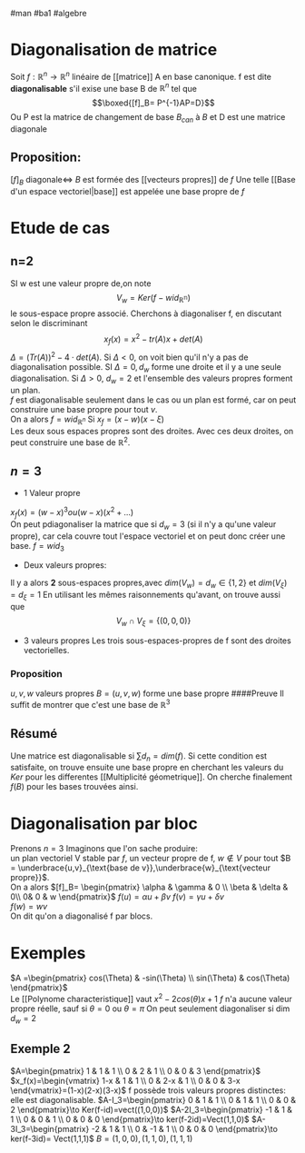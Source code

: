 #man #ba1 #algebre
# Diagonalisation de matrice 
Soit $f:\mathbb{R}^n\to \mathbb{R}^n$ linéaire de [[matrice]] A en base canonique.
f est dite __diagonalisable__ s'il exise une base B de $\mathbb{R}^n$ tel que
$$\boxed{[f]_B= P^{-1}AP=D}$$
Ou P est la matrice de changement de base $B_{can}$ à $B$ et D est une matrice diagonale
## Proposition:
$[f]_B \text{ diagonale}\Leftrightarrow$ $B$ est formée des [[vecteurs propres]] de $f$
Une telle [[Base d'un espace vectoriel|base]] est appelée une base propre de $f$
# Etude de cas
## n=2
SI w est une valeur propre de,on note
$$V_w= Ker(f-wid_{\mathbb{R^n}})$$
le sous-espace propre associé. Cherchons à diagonaliser f, en discutant selon le discriminant
$$x_f(x)=x^2-tr(A)x+det(A)$$
$\Delta = (Tr(A))^2-4\cdot det(A)$. Si $\Delta < 0$, on voit bien qu'il n'y a pas de diagonalisation possible.
SI $\Delta=0,d_w$ forme une droite et il y a une seule diagonalisation.
Si $\Delta>0$, $d_w=2$ et l'ensemble des valeurs propres forment un plan.\
$f$ est diagonalisable seulement dans le cas ou un plan est formé, car on peut construire une base propre pour tout $v$.\
On a alors $f = wid_{\mathbb{R}^n}$
Si $x_f=(x-w)(x-\xi)$\
Les deux sous espaces propres sont des droites.
Avec ces deux droites, on peut construire une base de $\mathbb{R}^2$.
## $n= 3$
- $1$ Valeur propre

$x_f(x)=(w-x)^3 ou (w-x)(x^2+...)$\
On peut pdiagonaliser la matrice que si $d_w = 3$ (si il n'y a qu'une valeur propre), car cela couvre tout l'espace vectoriel et on peut donc créer une base.
$f = wid_3$
- Deux valeurs propres:

Il y a alors __2__ sous-espaces propres,avec
$dim(V_w)=d_w\in\lbrace1,2\rbrace$
et $dim(V_{\xi})=d_{\xi}=1$
En utilisant les mêmes raisonnements qu'avant, on trouve aussi que
$$V_w\cap V_{\xi}=\lbrace(0,0,0) \rbrace$$
- 3 valeurs propres
Les trois sous-espaces-propres de f sont des droites vectorielles.
### Proposition
$u,v,w$ valeurs propres
$B=(u,v,w)$ forme une base propre
####Preuve
Il suffit de montrer que c'est une base de $\mathbb{R}^3$
## Résumé
Une matrice est diagonalisable si
$\sum d_n=dim(f)$.
Si cette condition est satisfaite, on trouve ensuite une base propre en cherchant les valeurs du $Ker$ pour les differentes [[Multiplicité géometrique]].
On cherche finalement $f(B)$ pour les bases trouvées ainsi.
# Diagonalisation par bloc
Prenons $n=3$
Imaginons que l'on sache produire:\
un plan vectoriel V stable par $f$, un vecteur propre de f, $w\notin V$
pour tout $B = \underbrace{u,v}_{\text{base de v}},\underbrace{w}_{\text{vecteur propre}}$.\
On a alors $[f]_B= \begin{pmatrix}
\alpha & \gamma & 0 \\
\beta & \delta &  0\\
 0& 0 & w
\end{pmatrix}$
$f(u)=\alpha u+\beta v$
$f(v)= \gamma u + \delta v$\
$f(w)=wv$\
On dit qu'on a diagonalisé f par blocs.
# Exemples
$A =\begin{pmatrix}
cos(\Theta) & -sin(\Theta) \\
sin(\Theta) & cos(\Theta)
\end{pmatrix}$\
Le [[Polynome characteristique]] vaut
$x^2-2cos(\theta)x+1$
$f$ n'a aucune valeur propre réelle, sauf si $\theta = 0$ ou $\theta= \pi$
On peut seulement diagonaliser si dim $d_w=2$
## Exemple 2
$A=\begin{pmatrix}
1 & 1 & 1 \\
0 & 2 & 1 \\
0 & 0 & 3
\end{pmatrix}$
$x_f(x)=\begin{vmatrix}
1-x & 1 & 1 \\
0 & 2-x & 1 \\
0 & 0 & 3-x
\end{vmatrix}=(1-x)(2-x)(3-x)$
f possède trois valeurs propres distinctes: elle est diagonalisable.
$A-I_3=\begin{pmatrix}
0 & 1 & 1 \\
0 & 1 & 1 \\
0 & 0 & 2
\end{pmatrix}\to Ker(f-id)=vect((1,0,0))$
$A-2I_3=\begin{pmatrix}
-1 & 1 & 1 \\
0 & 0 & 1 \\
0 & 0 & 0
\end{pmatrix}\to ker(f-2id)=Vect(1,1,0)$
$A-3I_3=\begin{pmatrix}
-2 & 1 & 1 \\
0 & -1 & 1 \\
0 & 0 & 0
\end{pmatrix}\to ker(f-3id)= Vect(1,1,1)$
$B=(1,0,0),(1,1,0),(1,1,1)$